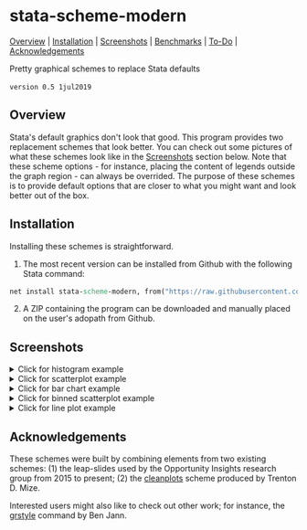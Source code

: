 stata-scheme-modern
=================================

[Overview](#overview)
| [Installation](#installation)
| [Screenshots](#screenshots)
| [Benchmarks](#benchmarks)
| [To-Do](#todo)
| [Acknowledgements](#acknowledgements)

Pretty graphical schemes to replace Stata defaults

`version 0.5 1jul2019`


Overview
---------------------------------

Stata's default graphics don't look that good. This program provides two replacement schemes that look better. You can check out some pictures of what these schemes look like in the [Screenshots](#screenshots) section below. Note that these scheme options - for instance, placing the content of legends outside the graph region - can always be overrided. The purpose of these schemes is to provide default options that are closer to what you might want and look better out of the box.


Installation
---------------------------------

Installing these schemes is straightforward.

1. The most recent version can be installed from Github with the following Stata command:

```stata
net install stata-scheme-modern, from("https://raw.githubusercontent.com/mdroste/stata-scheme-modern/master/")
```

2. A ZIP containing the program can be downloaded and manually placed on the user's adopath from Github.


Screenshots
---------------------------------


<details>

<summary>Click for histogram example</summary>

![scheme-s2color screenshot 1](figs/fig1a.png "Scheme-s2color (default)")

![scheme-modern screenshot 1](figs/fig1b.png "Scheme-modern")

![scheme-modern_dark screenshot 1](figs/fig1c.png "Scheme-modern_dark")

</details>
<details>
<summary>Click for scatterplot example</summary>

![scheme-s2color screenshot 2](figs/fig2a.png "Scheme-s2color (default)")

![scheme-modern screenshot 2](figs/fig2b.png "Scheme-modern")

![scheme-modern_dark screenshot 2](figs/fig2c.png "Scheme-modern_dark")

</details>
<details>
<summary>Click for bar chart example</summary>

![scheme-s2color screenshot 3](figs/fig3a.png "Scheme-s2color (default)")

![scheme-modern screenshot 3](figs/fig3b.png "Scheme-modern")

![scheme-modern_dark screenshot 3](figs/fig3c.png "Scheme-modern_dark")

</details>
<details>
<summary>Click for binned scatterplot example</summary>

![scheme-s2color screenshot 4](figs/fig4a.png "Scheme-s2color (default)")

![scheme-modern screenshot 4](figs/fig4b.png "Scheme-modern")

![scheme-modern_dark screenshot 4](figs/fig4c.png "Scheme-modern_dark")

</details>
<details>
<summary>Click for line plot example</summary>

![scheme-s2color screenshot 5](figs/fig5a.png "Scheme-s2color (default)")

![scheme-modern screenshot 5](figs/fig5b.png "Scheme-modern")

![scheme-modern_dark screenshot 5](figs/fig5c.png "Scheme-modern_dark")

</details>


Acknowledgements
---------------------------------

These schemes were built by combining elements from two existing schemes: (1) the leap-slides used by the Opportunity Insights research group from 2015 to present; (2) the [cleanplots](https://www.trentonmize.com/software/cleanplots) scheme produced by Trenton D. Mize.

Interested users might also like to check out other work; for instance, the [grstyle](https://boris.unibe.ch/117391/1/grstyle-Konstanz-2018.pdf) command by Ben Jann.
